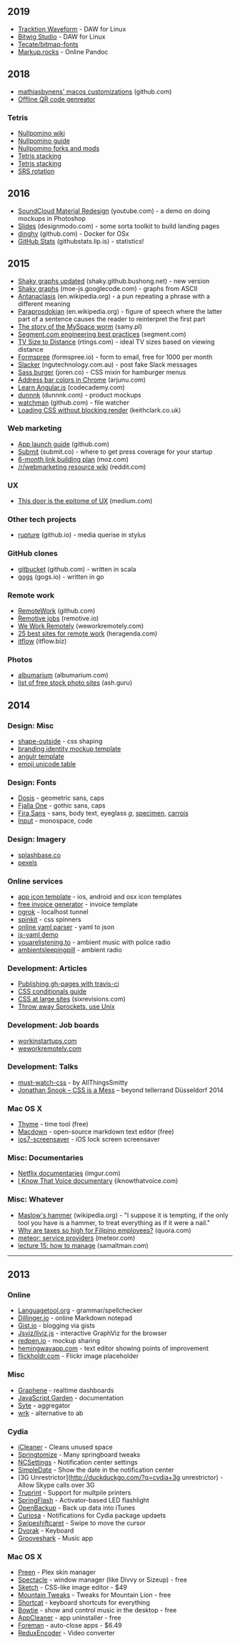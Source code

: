 ## 2019

- [Tracktion Waveform](https://www.tracktion.com/products/waveform) - DAW for Linux
- [Bitwig Studio](https://www.bitwig.com/en/home.html) - DAW for Linux
- [Tecate/bitmap-fonts](https://github.com/Tecate/bitmap-fonts/blob/master/README.md)
- [Markup.rocks](http://markup.rocks/) - Online Pandoc

## 2018

- [mathiasbynens' macos customizations](https://github.com/mathiasbynens/dotfiles/blob/master/.macos) (github.com)
- [Offline QR code genreator](https://codepen.io/rstacruz/full/PxoLbq/)

### Tetris

- [Nullpomino wiki](http://harddrop.com/wiki/NullpoMino)
- [Nullpomino guide](http://harddrop.com/forums/index.php?showtopic=2317)
- [Nullpomino forks and mods](http://harddrop.com/wiki/NullpoMino_Forks_and_Mods)
- [Tetris stacking](http://tetris.wikia.com/wiki/Tetris_Stacking)
- [Tetris stacking](https://www.ryanheise.com/tetris/tetris_stacking.html)
- [SRS rotation](http://tetris.wikia.com/wiki/SRS)

## 2016

- [SoundCloud Material Redesign](https://www.youtube.com/watch?v=dqpmXFHsKQc&feature=youtu.be) (youtube.com) - a demo on doing mockups in Photoshop
- [Slides](http://designmodo.com/slides/) (designmodo.com) - some sorta toolkit to build landing pages
- [dinghy](https://github.com/codekitchen/dinghy) (github.com) - Docker for OSx
- [GitHub Stats](http://githubstats.lip.is/) (githubstats.lip.is) - statistics!

## 2015

- [Shaky graphs updated](http://shaky.github.bushong.net/) (shaky.github.bushong.net) - new version
- [Shaky graphs](https://moe-js.googlecode.com/git/talks/jsconfeu2012/tools/shaky/deploy/shaky.html) (moe-js.googlecode.com) - graphs from ASCII
- [Antanaclasis](https://en.wikipedia.org/wiki/Antanaclasis) (en.wikipedia.org) - a pun repeating a phrase with a different meaning
- [Paraprosdokian](https://en.wikipedia.org/wiki/Paraprosdokian) (en.wikipedia.org) - figure of speech where the latter part of a sentence causes the reader to reinterpret the first part
- [The story of the MySpace worm](http://samy.pl/popular/tech.html) (samy.pl)
- [Segment.com engineering best practices](https://segment.com/blog/engineering-best-practices/) (segment.com)
- [TV Size to Distance](http://www.rtings.com/info/television-size-to-distance-relationship) (rtings.com) - ideal TV sizes based on viewing distance
- [Formspree](https://formspree.io/) (formspree.io) - form to email, free for 1000 per month
- [Slacker](http://slacker.ngutechnology.com.au/) (ngutechnology.com.au) - post fake Slack messages
- [Sass burger](http://joren.co/sass-burger/) (joren.co) - CSS mixin for hamburger menus
- [Address bar colors in Chrome](http://arjunu.com/2015/04/setting-the-status-bar-color-chromes-address-bar-color-and-favicon-for-your-website-in-lollipop/) (arjunu.com)
- [Learn Angular.js](http://www.codecademy.com/learn/learn-angularjs) (codecademy.com)
- [dunnnk](http://dunnnk.com/) (dunnnk.com) - product mockups
- [watchman](https://github.com/facebook/watchman) (github.com) - file watcher
- [Loading CSS without blocking render](http://keithclark.co.uk/articles/loading-css-without-blocking-render/) (keithclark.co.uk)

### Web marketing

- [App launch guide](https://github.com/adamwulf/app-launch-guide/blob/master/README.md) (github.com)
- [Submit](http://submit.co/) (submit.co) - where to get press coverage for your startup
- [6-month link building plan](https://moz.com/blog/the-6-month-link-building-plan-for-an-established-website) (moz.com)
- [/r/webmarketing resource wiki](http://www.reddit.com/r/webmarketing/wiki/index) (reddit.com)

### UX

- [This door is the epitome of UX](https://medium.com/my-user-experience-journey/why-this-door-is-the-best-example-of-user-experience-i-could-find-b0c22ebb6007) (medium.com)

### Other tech projects

- [rupture](https://jenius.github.io/rupture/) (github.io) - media querise in stylus

### GitHub clones

- [gitbucket](https://github.com/takezoe/gitbucket) (github.com) - written in scala
- [gogs](http://gogs.io/) (gogs.io) - written in go

### Remote work

- [RemoteWork](https://github.com/fjbelchi/RemoteWork) (github.com)
- [Remotive jobs](http://jobs.remotive.io/) (remotive.io)
- [We Work Remotely](https://weworkremotely.com/) (weworkremotely.com)
- [25 best sites for remote work](http://heragenda.com/the-25-best-sites-for-finding-remote-work/) (heragenda.com)
- [itflow](http://itflow.biz/) (itflow.biz)

### Photos

- [albumarium](http://albumarium.com/) (albumarium.com)
- [list of free stock photo sites](https://ash.guru/free-stock-photos/) (ash.guru)

## 2014

### Design: Misc

- [shape-outside](https://developer.mozilla.org/en-US/docs/Web/CSS/shape-outside) - css shaping
- [branding identity mockup template](https://www.behance.net/gallery/19999279/Branding-Identity-Mock-Ups-and-Templates)
- [angulr template](http://flatfull.com/themes/angulr/)
- [emoji unicode table](http://apps.timwhitlock.info/emoji/tables/unicode)

### Design: Fonts

- [Dosis](http://www.google.com/fonts/specimen/Dosis) - geometric sans, caps
- [Fjalla One](http://www.google.com/fonts/specimen/Fjalla+One) - gothic sans, caps
- [Fira Sans](http://www.google.com/fonts/specimen/Fira+Sans) - sans, body text, eyeglass _g_, [specimen](http://mozilla.github.io/Fira/), [carrois](http://www.carrois.com/fira-3-1/)
- [Input](http://input.fontbureau.com/) - monospace, code

### Design: Imagery

- [splashbase.co](http://splashbase.co/)
- [pexels](http://pexels.com/)

### Online services

- [app icon template](http://appicontemplate.com/) - ios, android and osx icon templates
- [free invoice generator](https://www.free-invoice-generator.com/) - invoice template
- [ngrok](https://ngrok.com/) - localhost tunnel
- [spinkit](http://tobiasahlin.com/spinkit/) - css spinners
- [online yaml parser](http://yaml-online-parser.appspot.com/) - yaml to json
- [js-yaml demo](https://nodeca.github.io/js-yaml/)
- [youarelistening.to](http://youarelistening.to/sanfrancisco) - ambient music with police radio
- [ambientsleepingpill](http://ambientsleepingpill.com/) - ambient radio

### Development: Articles

- [Publishing gh-pages with travis-ci](https://medium.com/@nthgergo/publishing-gh-pages-with-travis-ci-53a8270e87db)
- [CSS conditionals guide](http://csspre.com/conditionals)
- [CSS at large sites](http://sixrevisions.com/css/css-development-at-large-sites/) (sixrevisions.com)
- [Throw away Sprockets, use Unix](http://blog.arkency.com/2013/09/throw-away-sprockets-use-unix/)

### Development: Job boards

- [workinstartups.com](http://workinstartups.com/)
- [weworkremotely.com](http://weworkremotely.com/)

### Development: Talks

- [must-watch-css](https://github.com/AllThingsSmitty/must-watch-css) - by AllThingsSmitty
- [Jonathan Snook – CSS is a Mess](http://vimeo.com/99877232) – beyond tellerrand Düsseldorf 2014

### Mac OS X

- [Thyme](http://joaomoreno.github.io/thyme/) - time tool (free)
- [Macdown](http://macdown.uranusjr.com/) - open-source markdown text editor (free)
- [ios7-screensaver](http://bodysoulspirit.weebly.com/ios-7-screensaver-for-mac-os-x-by-bodysoulspirit.html) - iOS lock screen screensaver

### Misc: Documentaries

- [Netflix documentaries](http://imgur.com/gallery/ozEON) (imgur.com)
- [I Know That Voice documentary](http://www.iknowthatvoice.com/) (iknowthatvoice.com)

### Misc: Whatever

- [Maslow's hammer](https://en.wikipedia.org/wiki/Law_of_the_instrument) (wikipedia.org) - "I suppose it is tempting, if the only tool you have is a hammer, to treat everything as if it were a nail."
- [Why are taxes so high for Filipino employees?](http://www.quora.com/Why-are-taxes-so-high-for-Filipino-employees/answer/Kathy-G-Pe) (quora.com)
- [meteor: service providers](https://www.meteor.com/professional-services) (meteor.com)
- [lecture 15: how to manage](http://startupclass.samaltman.com/courses/lec15/) (samaltman.com)

---

## 2013

### Online

- [Languagetool.org](http://languagetool.org/) - grammar/spellchecker
- [Dillinger.io](http://dillinger.io) - online Markdown notepad
- [Gist.io](http://gist.io) - blogging via gists
- [Jsviz/liviz.js](http://ushiroad.com/jsviz/) - interactive GraphViz for the browser
- [redpen.io](http://redpen.io/) - mockup sharing
- [hemingwayapp.com](http://www.hemingwayapp.com/) - text editor showing points of improvement
- [flickholdr.com](http://flickholdr.com/) - Flickr image placeholder

### Misc

- [Graphene](https://github.com/jondot/graphene) - realtime dashboards
- [JavaScript Garden](http://bonsaiden.github.com/JavaScript-Garden/) - documentation
- [Syte](http://rigoneri.github.io/syte/) - aggregator
- [wrk](https://github.com/wg/wrk) - alternative to ab

### Cydia

- [iCleaner](http://duckduckgo.com/?q=cydia+icleaner) - Cleans unused space
- [Springtomize](http://duckduckgo.com/?q=cydia+springtomize) - Many springboard tweaks
- [NCSettings](http://duckduckgo.com/?q=cydia+ncsettings) - Notification center settings
- [SimpleDate](http://duckduckgo.com/?q=cydia+simpledate) - Show the date in the notification center
- [3G Unrestrictor](http://duckduckgo.com/?q=cydia+3g unrestrictor) - Allow Skype calls over 3G
- [Truprint](http://duckduckgo.com/?q=cydia+truprint) - Support for multpile printers
- [SpringFlash](http://duckduckgo.com/?q=cydia+springflash) - Activator-based LED flashlight
- [OpenBackup](http://duckduckgo.com/?q=cydia+openbackup) - Back up data into iTunes
- [Curiosa](http://duckduckgo.com/?q=cydia+curiosa) - Notifications for Cydia package updaets
- [Swipeshiftcaret](http://duckduckgo.com/?q=cydia+swipeshiftcaret) - Swipe to move the cursor
- [Dvorak](http://duckduckgo.com/?q=cydia+dvorak) - Keyboard
- [Grooveshark](http://duckduckgo.com/?q=cydia+grooveshark) - Music app

### Mac OS X

- [Preen](http://anomiesoftware.com/Anomie_Software/Preen.html) - Plex skin manager
- [Spectacle](http://www.spectacleapp.com) - window manager (like Divvy or Sizeup) - free
- [Sketch](http://www.bohemiancoding.com/sketch/) - CSS-like image editor - \$49
- [Mountain Tweaks](http://tweaksapp.com/app/mountain-tweaks/) - Tweaks for Mountain Lion - free
- [Shortcat](http://shortcatapp.com/) - keyboard shortcuts for everything
- [Bowtie](http://bowtieapp.com/) - show and control music in the desktop - free
- [AppCleaner](http://www.freemacsoft.net/AppCleaner/) - app uninstaller - free
- [Foreman](http://www.flyingmachinestudios.com/foreman/) - auto-close apps - \$6.49
- [ReduxEncoder](http://duckduckgo.com/?q=reduxencoder) - Video converter
